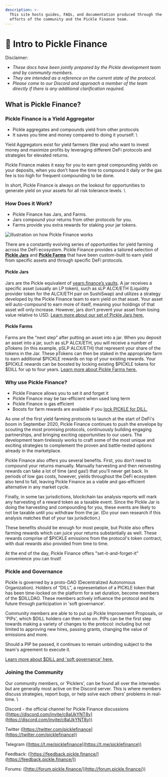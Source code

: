 ```yaml
---
description: >-
  This site hosts guides, FAQs, and documentation produced through the joint
  efforts of the community and the Pickle Finance team.
---
```


# 👋 Intro to Pickle Finance

Disclaimer:&#x20;

* _These docs have been jointly prepared by the Pickle development team and by community members._&#x20;
* _They are intended as a reference on the current state of the protocol._&#x20;
* _Please come to our Discord and approach a member of the team directly if there is any additional clarification required._

## What is Pickle Finance? <a href="#docs-internal-guid-77478950-7fff-c628-b3f9-05653f9d9a1e" id="docs-internal-guid-77478950-7fff-c628-b3f9-05653f9d9a1e"></a>

### Pickle Finance is a Yield Aggregator

* Pickle aggregates and compounds yield from other protocols
* It saves you time and money compared to doing it yourself. \


Yield Aggregators exist for yield farmers (like you) who want to invest money and maximize profits by leveraging different DeFi protocols and strategies for elevated returns.&#x20;

Pickle Finance makes it easy for you to earn great compounding yields on your deposits, when you don’t have the time to compound it daily or the gas fee is too high for frequent compounding to be done.&#x20;

In short, Pickle Finance is always on the lookout for opportunities to generate yield on your assets for all risk tolerance levels. \


### How Does it Work?

* Pickle Finance has Jars, and Farms.
* Jars compound your returns from other protocols for you.&#x20;
* Farms provide you extra rewards for staking your jar tokens.

![illustration on how Pickle Finance works](https://lh5.googleusercontent.com/0DVNr5AZ2ptRGGu4npwE2xtQ3MiTSgsB\_IkNQ1QC70DBIsrh2XhV6WFdZORCfrsg-4xseWcsX6Tce49yMVgK-zm11MOy30OfgYtvZwlJS4bFyWjVShhljzZ8xCvqdEQV2mhUVvfV)

There are a constantly evolving series of opportunities for yield farming across the DeFi ecosystem. Pickle Finance provides a tailored selection of [**Pickle Jars**](intro-to-pickle-jars.md) and [**Pickle Farms**](introduction.md) that have been custom-built to earn yield from specific assets and through specific DeFi protocols.

#### Pickle Jars

Jars are the Pickle equivalent of [yearn.finance’s vaults](https://docs.yearn.finance/yearn-finance/yvaults/overview). A jar receives a specific asset (usually an LP token), such as sLP ALCX/ETH (Liquidity provider token for the ALCX/ETH pair on SushiSwap) and utilizes a strategy developed by the Pickle Finance team to earn yield on that asset. Your asset will auto-compound to earn more of itself, meaning your holdings of that asset will only increase. However, jars don’t prevent your asset from losing value relative to USD. [Learn more about our set of Pickle Jars here.](current-jar-strategies/)

#### Pickle Farms

Farms are the “next step” after putting an asset into a jar. When you deposit an asset into a jar, such as sLP ALCX/ETH, you will receive a number of pTokens (in this example, pSLP ALCX/ETH) that represent your share of the tokens in the Jar. These pTokens can then be staked in the appropriate farm to earn additional $PICKLE rewards on top of your existing rewards. Your $PICKLE rewards can be boosted by locking existing $PICKLE tokens for $DILL for up to four years. [Learn more about Pickle Farms here.](farm-weights.md)

### Why use Pickle Finance?

* Pickle Finance allows you to set it and forget it
* Pickle Finance may be tax-efficient when used long term
* Pickle Finance is gas efficient
* Boosts for farm rewards are available if you [lock PICKLE for DILL.](dill/what-is-usddill.md)

As one of the first yield farming protocols to launch at the start of DeFi's boom in September 2020, Pickle Finance continues to push the envelope by scouting the most promising protocols, continuously building engaging partnerships, and bringing exciting opportunities to our users. The development team  tirelessly works to craft some of the most unique and exciting strategies to complement the proven and battle-tested options already in the marketplace.&#x20;

Pickle Finance also offers you several benefits. First, you don’t need to compound your returns manually. Manually harvesting and then reinvesting rewards can take a lot of time (and gas!) that you'll never get back. In periods of low gas costs, however, yields throughout the DeFi ecosystem also tend to fall, leaving Pickle Finance as a viable and gas-efficient alternative in any market cycle.

Finally, in some tax jurisdictions, blockchain tax analysis reports will mark any harvesting of a reward token as a taxable event. Since the Pickle Jar is doing the harvesting and compounding for you, these events are likely to not be taxable until you withdraw from the jar. (Do your own research if this analysis matches that of your tax jurisdiction.)

These benefits should be enough for most people, but Pickle also offers farming rewards which can juice your returns substantially as well. These rewards comprise of $PICKLE emissions from the protocol's token contract, with dual rewards also provided from time to time.

At the end of the day, Pickle Finance offers "set-it-and-forget-it" convenience you can trust!&#x20;

### **Pickle and Governance**

Pickle is governed by a proto-DAO (Decentralized Autonomous Organization). Holders of “DILL”, a representation of a PICKLE token that has been time-locked on the platform for a set duration, become members of the $DILLDAO. These members actively influence the protocol and its future through participation in 'soft governance'.

Community members are able to to put up Pickle Improvement Proposals, or 'PIPs', which $DILL holders can then vote on. PIPs can be the first step towards making a variety of changes to the protocol: including but not limited to approving new hires, passing grants, changing the value of emissions and more.

Should a PIP be passed, it continues to remain unbinding subject to the team's agreement to execute it.

[Learn more about $DILL and 'soft governance' here.](dill/usddill-and-governance.md)

### Joining the Community

Our community members, or ‘Picklers’, can be found all over the interwebs: but are generally most active on the Discord server. This is where members discuss strategies, report bugs, or help solve each others’ problems in real-time. \


Discord - the official channel for Pickle Finance discussions ([https://discord.com/invite/c8aUkYNT8y](https://discord.com/invite/c8aUkYNT8y))

Twitter ([https://twitter.com/picklefinance](https://twitter.com/picklefinance))

Telegram ([https://t.me/picklefinance](https://t.me/picklefinance))

Feedback: ([https://feedback.pickle.finance/](https://feedback.pickle.finance/))

Forums: ([http://forum.pickle.finance/](http://forum.pickle.finance/))
